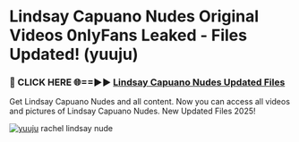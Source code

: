 # Lindsay Capuano Nudes Original Videos 0nlyFans Leaked - Files Updated! (yuuju)

<h3>🔴 CLICK HERE 🌐==►► <a href="https://tinyurl.com/5h6xmrr3" rel="nofollow">Lindsay Capuano Nudes Updated Files</a></h3>

Get Lindsay Capuano Nudes and all content. Now you can access all videos and pictures of Lindsay Capuano Nudes. New Updated Files 2025!

[![yuuju](https://i.imgur.com/KVD873Z.gif)](https://tinyurl.com/5h6xmrr3)
rachel lindsay nude